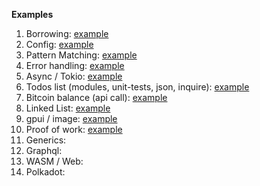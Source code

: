 **Examples**
1. Borrowing: [example](borrow/src/main.rs)
1. Config: [example](cfg.rs)
1. Pattern Matching: [example](./match-default.rs)
1. Error handling: [example](question_mark/src/main.rs)
1. Async / Tokio: [example](async-tokio/src/main.rs)
1. Todos list (modules, unit-tests, json, inquire): [example](todos/src/main.rs)
1. Bitcoin balance (api call): [example](bitcoin-balance/src/main.rs)
1. Linked List: [example](./linked-list.rs)
1. gpui / image: [example](image/src/main.rs)
1. Proof of work: [example](proof-of-work/src/main.rs)
1. Generics:
1. Graphql: 
1. WASM / Web: 
1. Polkadot:
